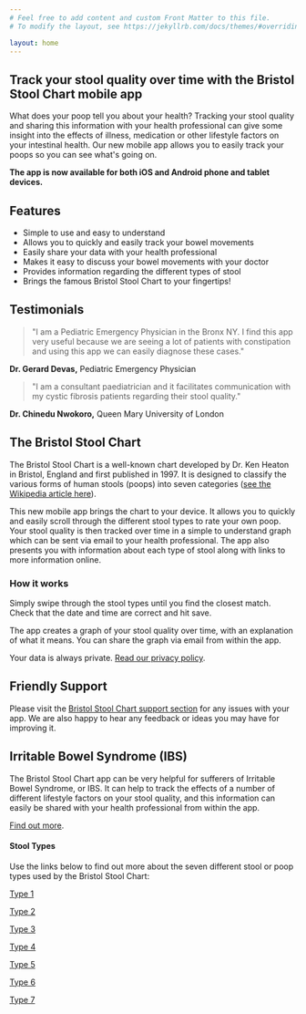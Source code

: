 ```yaml
---
# Feel free to add content and custom Front Matter to this file.
# To modify the layout, see https://jekyllrb.com/docs/themes/#overriding-theme-defaults

layout: home
---
```


## Track your stool quality over time with the Bristol Stool Chart mobile app

What does your poop tell you about your health? Tracking your stool quality and sharing this information with your health professional can give some insight into the effects of illness, medication or other lifestyle factors on your intestinal health. Our new mobile app allows you to easily track your poops so you can see what's going on.

**The app is now available for both iOS and Android phone and tablet devices.**

## Features 

-   Simple to use and easy to understand
-   Allows you to quickly and easily track your bowel movements
-   Easily share your data with your health professional
-   Makes it easy to discuss your bowel movements with your doctor
-   Provides information regarding the different types of stool
-   Brings the famous Bristol Stool Chart to your fingertips!

## Testimonials

> "I am a Pediatric Emergency Physician in the Bronx NY. I find this app very useful because we are seeing a lot of patients with constipation and using this app we can easily diagnose these cases."

**Dr. Gerard Devas,** Pediatric Emergency Physician

> "I am a consultant paediatrician and it facilitates communication with my cystic fibrosis patients regarding their stool quality."

**Dr. Chinedu Nwokoro,** Queen Mary University of London

## The Bristol Stool Chart

The Bristol Stool Chart is a well-known chart developed by Dr. Ken Heaton in Bristol, England and first published in 1997. It is designed to classify the various forms of human stools (poops) into seven categories ([see the Wikipedia article here](http://en.wikipedia.org/wiki/Bristol_Stool_Scale)).

This new mobile app brings the chart to your device. It allows you to quickly and easily scroll through the different stool types to rate your own poop. Your stool quality is then tracked over time in a simple to understand graph which can be sent via email to your health professional. The app also presents you with information about each type of stool along with links to more information online.

### How it works

Simply swipe through the stool types until you find the closest match. Check that the date and time are correct and hit save.

The app creates a graph of your stool quality over time, with an explanation of what it means. You can share the graph via email from within the app.

Your data is always private. [Read our privacy policy](https://bristolstoolchart.net/privacy "Privacy").

## Friendly Support

Please visit the [Bristol Stool Chart support section](https://bristolstoolchart.net/support "Bristol Stool Scale Support") for any issues with your app. We are also happy to hear any feedback or ideas you may have for improving it.

## Irritable Bowel Syndrome (IBS)

The Bristol Stool Chart app can be very helpful for sufferers of Irritable Bowel Syndrome, or IBS. It can help to track the effects of a number of different lifestyle factors on your stool quality, and this information can easily be shared with your health professional from within the app.

[Find out more](https://bristolstoolchart.net/irritable-bowel-syndrome "Irritable Bowel Syndrome").

#### Stool Types

Use the links below to find out more about the seven different stool or poop types used by the Bristol Stool Chart:

[Type 1](https://bristolstoolchart.net/type-one "Bristol Stool Scale Type 1")  
  
[Type 2](https://bristolstoolchart.net/type-two "Bristol Stool Scale Type 2")  
  
[Type 3](https://bristolstoolchart.net/type-three "Bristol Stool Scale Type 3")  
  
[Type 4](https://bristolstoolchart.net/type-four "Bristol Stool Scale Type 4")  
  
[Type 5](https://bristolstoolchart.net/type-five "Bristol Stool Scale Type 5")  
  
[Type 6](https://bristolstoolchart.net/type-six "Bristol Stool Scale Type 6")  
  
[Type 7](https://bristolstoolchart.net/type-seven "Bristol Stool Scale Type 7")

